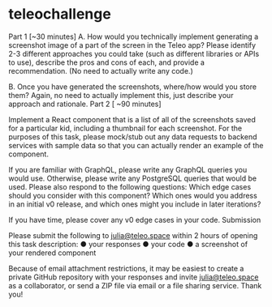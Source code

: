 # teleochallenge

Part 1 [~30 minutes]
A.
How would you technically implement generating a screenshot image of a part of the screen in
the Teleo app? Please identify 2-3 different approaches you could take (such as different
libraries or APIs to use), describe the pros and cons of each, and provide a recommendation.
(No need to actually write any code.)

B.
Once you have generated the screenshots, where/how would you store them? Again, no need
to actually implement this, just describe your approach and rationale.
Part 2 [ ~90 minutes]

Implement a React component that is a list of all of the screenshots saved for a particular kid,
including a thumbnail for each screenshot.
For the purposes of this task, please mock/stub out any data requests to backend services with
sample data so that you can actually render an example of the component.

If you are familiar with GraphQL, please write any GraphQL queries you would use. Otherwise,
please write any PostgreSQL queries that would be used.
Please also respond to the following questions: Which edge cases should you consider with this
component? Which ones would you address in an initial v0 release, and which ones might you
include in later iterations?

If you have time, please cover any v0 edge cases in your code.
Submission

Please submit the following to julia@teleo.space within 2 hours of opening this task description:
● your responses
● your code
● a screenshot of your rendered component

Because of email attachment restrictions, it may be easiest to create a private GitHub repository
with your responses and invite julia@teleo.space as a collaborator, or send a ZIP file via email
or a file sharing service. Thank you!
